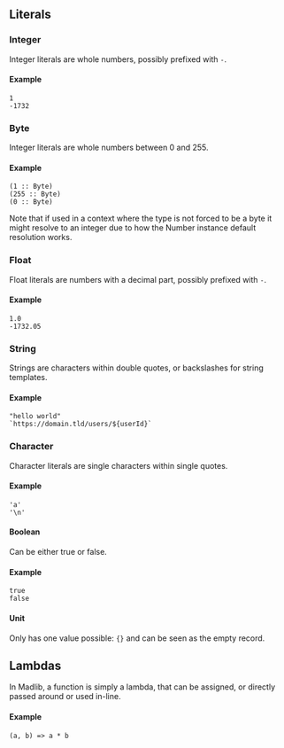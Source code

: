 ## Literals

### Integer
Integer literals are whole numbers, possibly prefixed with `-`.

#### Example
```madlib
1
-1732
```

### Byte
Integer literals are whole numbers between 0 and 255. 

#### Example
```madlib
(1 :: Byte)
(255 :: Byte)
(0 :: Byte)
```
Note that if used in a context where the type is not forced to be a byte it might resolve to an integer due to how the Number instance default resolution works.

### Float
Float literals are numbers with a decimal part, possibly prefixed with `-`.

#### Example
```madlib
1.0
-1732.05
```

### String
Strings are characters within double quotes, or backslashes for string templates.

#### Example
```madlib
"hello world"
`https://domain.tld/users/${userId}`
```

### Character
Character literals are single characters within single quotes.

#### Example
```madlib
'a'
'\n'
```

#### Boolean
Can be either true or false.

#### Example
```madlib
true
false
```

#### Unit
Only has one value possible: `{}` and can be seen as the empty record.

## Lambdas
In Madlib, a function is simply a lambda, that can be assigned, or directly passed around or used in-line.

#### Example
```madlib
(a, b) => a * b
```
